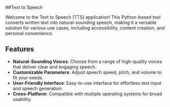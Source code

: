 ##Text to Speech

Welcome to the Text to Speech (TTS) application! This Python-based tool converts written text into natural-sounding speech, making it a versatile solution for various use cases, including accessibility, content creation, and personal convenience.

## Features

- **Natural-Sounding Voices**: Choose from a range of high-quality voices that deliver clear and engaging speech.
- **Customizable Parameters**: Adjust speech speed, pitch, and volume to fit your needs.
- **User-Friendly Interface**: Easy-to-use interface for effortless text input and speech generation.
- **Cross-Platform**: Compatible with multiple operating systems for broad usability.
